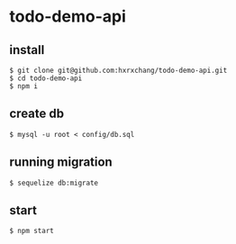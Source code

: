 # todo-demo-api

## install
```
$ git clone git@github.com:hxrxchang/todo-demo-api.git
$ cd todo-demo-api
$ npm i
```

## create db
```
$ mysql -u root < config/db.sql 
```

## running migration
```
$ sequelize db:migrate
```

## start
```
$ npm start
```
